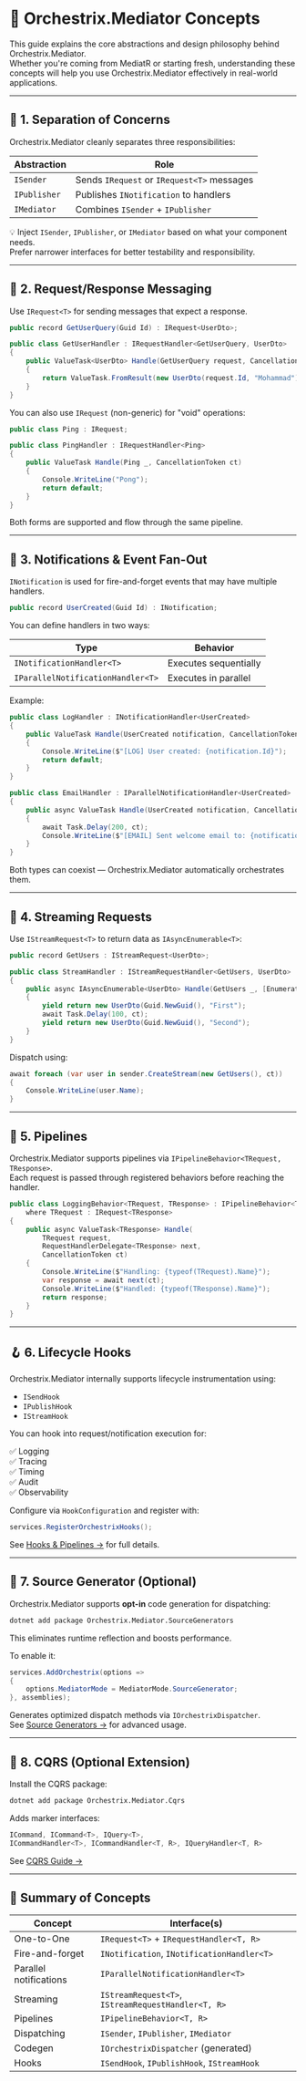 # 🧠 Orchestrix.Mediator Concepts

This guide explains the core abstractions and design philosophy behind Orchestrix.Mediator.  
Whether you're coming from MediatR or starting fresh, understanding these concepts will help you use Orchestrix.Mediator effectively in real-world applications.

---

## 🧩 1. Separation of Concerns

Orchestrix.Mediator cleanly separates three responsibilities:

| Abstraction | Role                                       |
|-------------|--------------------------------------------|
| `ISender`   | Sends `IRequest` or `IRequest<T>` messages |
| `IPublisher`| Publishes `INotification` to handlers      |
| `IMediator` | Combines `ISender` + `IPublisher`          |

💡 Inject `ISender`, `IPublisher`, or `IMediator` based on what your component needs.  
Prefer narrower interfaces for better testability and responsibility.

---

## 🧾 2. Request/Response Messaging

Use `IRequest<T>` for sending messages that expect a response.

```csharp
public record GetUserQuery(Guid Id) : IRequest<UserDto>;

public class GetUserHandler : IRequestHandler<GetUserQuery, UserDto>
{
    public ValueTask<UserDto> Handle(GetUserQuery request, CancellationToken ct)
    {
        return ValueTask.FromResult(new UserDto(request.Id, "Mohammad"));
    }
}
```

You can also use `IRequest` (non-generic) for "void" operations:

```csharp
public class Ping : IRequest;

public class PingHandler : IRequestHandler<Ping>
{
    public ValueTask Handle(Ping _, CancellationToken ct)
    {
        Console.WriteLine("Pong");
        return default;
    }
}
```

Both forms are supported and flow through the same pipeline.

---

## 📢 3. Notifications & Event Fan-Out

`INotification` is used for fire-and-forget events that may have multiple handlers.

```csharp
public record UserCreated(Guid Id) : INotification;
```

You can define handlers in two ways:

| Type                          | Behavior              |
|-------------------------------|------------------------|
| `INotificationHandler<T>`     | Executes sequentially |
| `IParallelNotificationHandler<T>` | Executes in parallel |

Example:

```csharp
public class LogHandler : INotificationHandler<UserCreated>
{
    public ValueTask Handle(UserCreated notification, CancellationToken ct)
    {
        Console.WriteLine($"[LOG] User created: {notification.Id}");
        return default;
    }
}

public class EmailHandler : IParallelNotificationHandler<UserCreated>
{
    public async ValueTask Handle(UserCreated notification, CancellationToken ct)
    {
        await Task.Delay(200, ct);
        Console.WriteLine($"[EMAIL] Sent welcome email to: {notification.Id}");
    }
}
```

Both types can coexist — Orchestrix.Mediator automatically orchestrates them.

---

## 📡 4. Streaming Requests

Use `IStreamRequest<T>` to return data as `IAsyncEnumerable<T>`:

```csharp
public record GetUsers : IStreamRequest<UserDto>;

public class StreamHandler : IStreamRequestHandler<GetUsers, UserDto>
{
    public async IAsyncEnumerable<UserDto> Handle(GetUsers _, [EnumeratorCancellation] CancellationToken ct)
    {
        yield return new UserDto(Guid.NewGuid(), "First");
        await Task.Delay(100, ct);
        yield return new UserDto(Guid.NewGuid(), "Second");
    }
}
```

Dispatch using:

```csharp
await foreach (var user in sender.CreateStream(new GetUsers(), ct))
{
    Console.WriteLine(user.Name);
}
```

---

## 🧱 5. Pipelines

Orchestrix.Mediator supports pipelines via `IPipelineBehavior<TRequest, TResponse>`.  
Each request is passed through registered behaviors before reaching the handler.

```csharp
public class LoggingBehavior<TRequest, TResponse> : IPipelineBehavior<TRequest, TResponse>
    where TRequest : IRequest<TResponse>
{
    public async ValueTask<TResponse> Handle(
        TRequest request,
        RequestHandlerDelegate<TResponse> next,
        CancellationToken ct)
    {
        Console.WriteLine($"Handling: {typeof(TRequest).Name}");
        var response = await next(ct);
        Console.WriteLine($"Handled: {typeof(TResponse).Name}");
        return response;
    }
}
```

---

## 🪝 6. Lifecycle Hooks

Orchestrix.Mediator internally supports lifecycle instrumentation using:

- `ISendHook`
- `IPublishHook`
- `IStreamHook`

You can hook into request/notification execution for:

✅ Logging  
✅ Tracing  
✅ Timing  
✅ Audit  
✅ Observability

Configure via `HookConfiguration` and register with:

```csharp
services.RegisterOrchestrixHooks();
```

See [Hooks & Pipelines →](./05-HooksAndPipelines.md) for full details.

---

## 🧬 7. Source Generator (Optional)

Orchestrix.Mediator supports **opt-in** code generation for dispatching:

```bash
dotnet add package Orchestrix.Mediator.SourceGenerators
```

This eliminates runtime reflection and boosts performance.

To enable it:

```csharp
services.AddOrchestrix(options => 
{
    options.MediatorMode = MediatorMode.SourceGenerator;
}, assemblies);
```

Generates optimized dispatch methods via `IOrchestrixDispatcher`.  
See [Source Generators →](./04-SourceGenerators.md) for advanced usage.

---

## 🧭 8. CQRS (Optional Extension)

Install the CQRS package:

```bash
dotnet add package Orchestrix.Mediator.Cqrs
```

Adds marker interfaces:

```csharp
ICommand, ICommand<T>, IQuery<T>,
ICommandHandler<T>, ICommandHandler<T, R>, IQueryHandler<T, R>
```

See [CQRS Guide →](./03-CqrsGuide.md)

---

## 🧩 Summary of Concepts

| Concept              | Interface(s)                                 |
|----------------------|----------------------------------------------|
| One-to-One           | `IRequest<T>` + `IRequestHandler<T, R>`      |
| Fire-and-forget      | `INotification`, `INotificationHandler<T>`   |
| Parallel notifications | `IParallelNotificationHandler<T>`         |
| Streaming            | `IStreamRequest<T>`, `IStreamRequestHandler<T, R>` |
| Pipelines            | `IPipelineBehavior<T, R>`                    |
| Dispatching          | `ISender`, `IPublisher`, `IMediator`         |
| Codegen              | `IOrchestrixDispatcher` (generated)           |
| Hooks                | `ISendHook`, `IPublishHook`, `IStreamHook`  |
